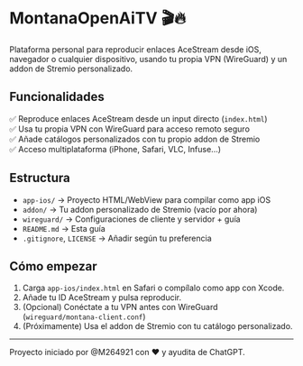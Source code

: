 # MontanaOpenAiTV 🎬🔥

Plataforma personal para reproducir enlaces AceStream desde iOS, navegador o cualquier dispositivo,
usando tu propia VPN (WireGuard) y un addon de Stremio personalizado.

## Funcionalidades

✅ Reproduce enlaces AceStream desde un input directo (`index.html`)  
✅ Usa tu propia VPN con WireGuard para acceso remoto seguro  
✅ Añade catálogos personalizados con tu propio addon de Stremio  
✅ Acceso multiplataforma (iPhone, Safari, VLC, Infuse...)

## Estructura

- `app-ios/` → Proyecto HTML/WebView para compilar como app iOS
- `addon/` → Tu addon personalizado de Stremio (vacío por ahora)
- `wireguard/` → Configuraciones de cliente y servidor + guía
- `README.md` → Esta guía
- `.gitignore`, `LICENSE` → Añadir según tu preferencia

## Cómo empezar

1. Carga `app-ios/index.html` en Safari o compílalo como app con Xcode.
2. Añade tu ID AceStream y pulsa reproducir.
3. (Opcional) Conéctate a tu VPN antes con WireGuard (`wireguard/montana-client.conf`)
4. (Próximamente) Usa el addon de Stremio con tu catálogo personalizado.

---
Proyecto iniciado por @M264921 con ❤️ y ayudita de ChatGPT.
